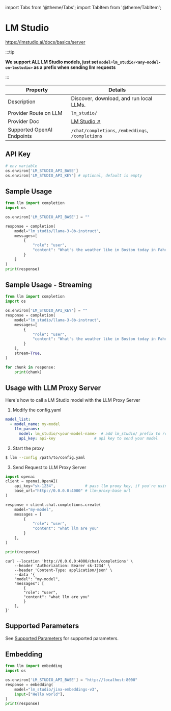 import Tabs from '@theme/Tabs';
import TabItem from '@theme/TabItem';

# LM Studio

https://lmstudio.ai/docs/basics/server

:::tip

**We support ALL LM Studio models, just set `model=lm_studio/<any-model-on-lmstudio>` as a prefix when sending llm requests**

:::


| Property | Details |
|-------|-------|
| Description | Discover, download, and run local LLMs. |
| Provider Route on LLM | `lm_studio/` |
| Provider Doc | [LM Studio ↗](https://lmstudio.ai/docs/api/openai-api) |
| Supported OpenAI Endpoints | `/chat/completions`, `/embeddings`, `/completions` |

## API Key
```python
# env variable
os.environ['LM_STUDIO_API_BASE']
os.environ['LM_STUDIO_API_KEY'] # optional, default is empty
```

## Sample Usage
```python
from llm import completion
import os

os.environ['LM_STUDIO_API_BASE'] = ""

response = completion(
    model="lm_studio/llama-3-8b-instruct",
    messages=[
        {
            "role": "user",
            "content": "What's the weather like in Boston today in Fahrenheit?",
        }
    ]
)
print(response)
```

## Sample Usage - Streaming
```python
from llm import completion
import os

os.environ['LM_STUDIO_API_KEY'] = ""
response = completion(
    model="lm_studio/llama-3-8b-instruct",
    messages=[
        {
            "role": "user",
            "content": "What's the weather like in Boston today in Fahrenheit?",
        }
    ],
    stream=True,
)

for chunk in response:
    print(chunk)
```


## Usage with LLM Proxy Server

Here's how to call a LM Studio model with the LLM Proxy Server

1. Modify the config.yaml 

  ```yaml
  model_list:
    - model_name: my-model
      llm_params:
        model: lm_studio/<your-model-name>  # add lm_studio/ prefix to route as LM Studio provider
        api_key: api-key                 # api key to send your model
  ```


2. Start the proxy 

  ```bash
  $ llm --config /path/to/config.yaml
  ```

3. Send Request to LLM Proxy Server

  <Tabs>

  <TabItem value="openai" label="OpenAI Python v1.0.0+">

  ```python
  import openai
  client = openai.OpenAI(
      api_key="sk-1234",             # pass llm proxy key, if you're using virtual keys
      base_url="http://0.0.0.0:4000" # llm-proxy-base url
  )

  response = client.chat.completions.create(
      model="my-model",
      messages = [
          {
              "role": "user",
              "content": "what llm are you"
          }
      ],
  )

  print(response)
  ```
  </TabItem>

  <TabItem value="curl" label="curl">

  ```shell
  curl --location 'http://0.0.0.0:4000/chat/completions' \
      --header 'Authorization: Bearer sk-1234' \
      --header 'Content-Type: application/json' \
      --data '{
      "model": "my-model",
      "messages": [
          {
          "role": "user",
          "content": "what llm are you"
          }
      ],
  }'
  ```
  </TabItem>

  </Tabs>


## Supported Parameters

See [Supported Parameters](../completion/input.md#translated-openai-params) for supported parameters.

## Embedding

```python
from llm import embedding
import os 

os.environ['LM_STUDIO_API_BASE'] = "http://localhost:8000"
response = embedding(
    model="lm_studio/jina-embeddings-v3",
    input=["Hello world"],
)
print(response)
```
